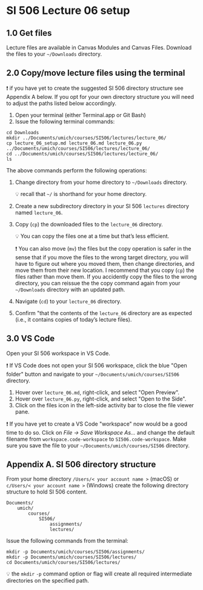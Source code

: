 # SI 506 Lecture 06 setup

## 1.0 Get files

Lecture files are available in Canvas Modules and Canvas Files. Download the files to your
`~/Downloads` directory.

## 2.0 Copy/move lecture files using the terminal

:exclamation: if you have yet to create the suggested SI 506 directory structure see Appendix A
below. If you opt for your own directory structure you will need to adjust the paths listed below
accordingly.

1. Open your terminal (either Terminal.app or Git Bash)
2. Issue the following terminal commands:

``` commandline
cd Downloads
mkdir ../Documents/umich/courses/SI506/lectures/lecture_06/
cp lecture_06_setup.md lecture_06.md lecture_06.py ../Documents/umich/courses/SI506/lectures/lecture_06/
cd ../Documents/umich/courses/SI506/lectures/lecture_06/
ls
```

The above commands perform the following operations:

1. Change directory from your home directory to `~/Downloads` directory.

   :bulb: recall that `~/` is shorthand for your home directory.

2. Create a new subdirectory directory in your SI 506 `lectures` directory named `lecture_06`.

3. Copy (`cp`) the downloaded files to the `lecture_06` directory.

   :bulb: You can copy the files one at a time but that’s less efficient.

   :exclamation: You can also move (`mv`) the files but the copy operation is safer in the sense that
   if you move the files to the wrong target directory, you will have to figure out where you moved
   them, then change directories, and move them from their new location. I recommend that you
   copy (`cp`) the files rather than move them. If you accidently copy the files to the wrong
   directory, you can reissue the the copy command again from your `~/Downloads` directory with
   an updated path.

4. Navigate (`cd`) to your `lecture_06` directory.

5. Confirm "that the contents of the `lecture_06` directory are as expected (i.e., it contains
   copies of today’s lecture files).

## 3.0 VS Code

Open your SI 506 workspace in VS Code.

:exclamation: If VS Code does not open your SI 506 workspace, click the blue "Open folder" button
and navigate to your `~/Documents/umich/courses/SI506` directory.

1. Hover over `lecture_06.md`, right-click, and select "Open Preview".
2. Hover over `lecture_06.py`, right-click, and select "Open to the Side".
3. Click on the files icon in the left-side activity bar to close the file viewer pane.

:exclamation: If you have yet to create a VS Code "workspace" now would be a good time to do so.
Click on _File -> Save Workspace As..._ and change the default filename from
`workspace.code-workspace` to `SI506.code-workspace`. Make sure you save the file to
your `~/Documents/umich/courses/SI506` directory.

## Appendix A. SI 506 directory structure

From your home directory `/Users/< your account name >` (macOS) or `c/Users/< your account name >`
(Windows) create the following directory structure to hold SI 506 content.

```commandline
Documents/
    umich/
        courses/
            SI506/
                assignments/
                lectures/
```

Issue the following commands from the terminal:

```commandline
mkdir -p Documents/umich/courses/SI506/assignments/
mkdir -p Documents/umich/courses/SI506/lectures/
cd Documents/umich/courses/SI506/lectures/
```

:bulb: the `mkdir` `-p` command option or flag will create all required intermediate directories on
the specified path.

